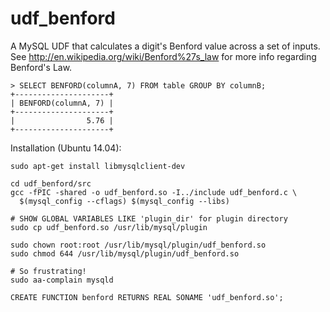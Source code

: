 # udf_benford

A MySQL UDF that calculates a digit's Benford value across a set of inputs.
See http://en.wikipedia.org/wiki/Benford%27s_law for more info regarding
Benford's Law.


    > SELECT BENFORD(columnA, 7) FROM table GROUP BY columnB;
    +---------------------+
    | BENFORD(columnA, 7) |
    +---------------------+
    |                5.76 |
    +---------------------+

Installation (Ubuntu 14.04):

    sudo apt-get install libmysqlclient-dev

    cd udf_benford/src
    gcc -fPIC -shared -o udf_benford.so -I../include udf_benford.c \
      $(mysql_config --cflags) $(mysql_config --libs)

    # SHOW GLOBAL VARIABLES LIKE 'plugin_dir' for plugin directory
    sudo cp udf_benford.so /usr/lib/mysql/plugin

    sudo chown root:root /usr/lib/mysql/plugin/udf_benford.so
    sudo chmod 644 /usr/lib/mysql/plugin/udf_benford.so

    # So frustrating!
    sudo aa-complain mysqld

    CREATE FUNCTION benford RETURNS REAL SONAME 'udf_benford.so';
